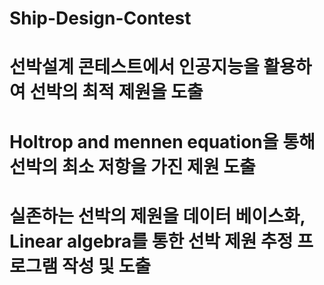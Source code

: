 # Ship-Design-Contest

# 선박설계 콘테스트에서 인공지능을 활용하여 선박의 최적 제원을 도출

# Holtrop and mennen equation을 통해 선박의 최소 저항을 가진 제원 도출

# 실존하는 선박의 제원을 데이터 베이스화, Linear algebra를 통한 선박 제원 추정 프로그램 작성 및 도출
